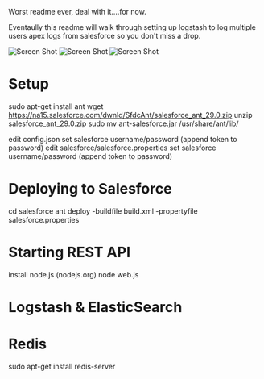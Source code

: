 Worst readme ever, deal with it....for now.

Eventaully this readme will walk through setting up logstash to log multiple users apex logs from salesforce so you don't miss a drop.

![Screen Shot](http://i.imgur.com/PHZCHjE.png)
![Screen Shot](http://i.imgur.com/IjSpVYS.png)
![Screen Shot](http://i.imgur.com/oFKQRyj.png)

# Setup
sudo apt-get install ant
wget https://na15.salesforce.com/dwnld/SfdcAnt/salesforce_ant_29.0.zip
unzip salesforce_ant_29.0.zip
sudo mv ant-salesforce.jar /usr/share/ant/lib/

edit config.json
set salesforce username/password (append token to password)
edit salesforce/salesforce.properties
set salesforce username/password (append token to password)

# Deploying to Salesforce
cd salesforce
ant deploy -buildfile build.xml -propertyfile salesforce.properties

# Starting REST API
install node.js (nodejs.org)
node web.js

# Logstash & ElasticSearch

# Redis
sudo apt-get install redis-server

